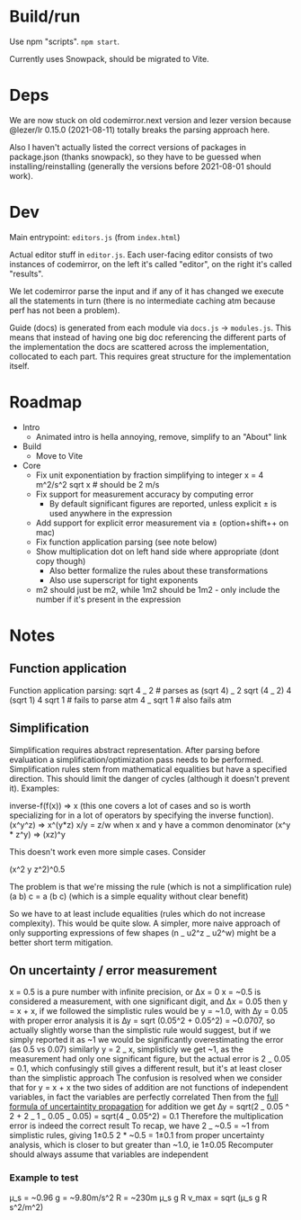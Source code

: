 # Build/run

Use npm "scripts". `npm start`.

Currently uses Snowpack, should be migrated to Vite.

# Deps

We are now stuck on old codemirror.next version and lezer version because @lezer/lr 0.15.0 (2021-08-11) totally breaks the parsing approach here.

Also I haven't actually listed the correct versions of packages in package.json (thanks snowpack), so they have to be guessed when installing/reinstalling (generally the versions before 2021-08-01 should work).

# Dev

Main entrypoint: `editors.js` (from `index.html`)

Actual editor stuff in `editor.js`. Each user-facing editor consists of two instances of codemirror, on the left it's called "editor", on the right it's called "results".

We let codemirror parse the input and if any of it has changed we execute all the statements in turn (there is no intermediate caching atm because perf has not been a problem).

Guide (docs) is generated from each module via `docs.js` -> `modules.js`. This means that instead of having one big doc referencing the different parts of the implementation the docs are scattered across the implementation, collocated to each part. This requires great structure for the implementation itself.

# Roadmap

- Intro
  - Animated intro is hella annoying, remove, simplify to an "About" link
- Build
  - Move to Vite
- Core
  - Fix unit exponentiation by fraction simplifying to integer
    x = 4 m^2/s^2
    sqrt x # should be 2 m/s
  - Fix support for measurement accuracy by computing error
    - By default significant figures are reported, unless explicit ± is used anywhere in the expression
  - Add support for explicit error measurement via ± (option+shift++ on mac)
  - Fix function application parsing (see note below)
  - Show multiplication dot on left hand side where appropriate (dont copy though)
    - Also better formalize the rules about these transformations
    - Also use superscript for tight exponents
  - m2 should just be m2, while 1m2 should be 1m2 - only include the number if it's present in the expression

# Notes

## Function application

Function application parsing:
sqrt 4 _ 2 # parses as (sqrt 4) _ 2
sqrt (4 _ 2)
4 (sqrt 1)
4 sqrt 1 # fails to parse atm
4 _ sqrt 1 # also fails atm

## Simplification

Simplification requires abstract representation. After parsing before evaluation a simplification/optimization pass needs to be performed. Simplification rules stem from mathematical equalities but have a specified direction. This should limit the danger of cycles (although it doesn't prevent it). Examples:

inverse-f(f(x)) => x (this one covers a lot of cases and so is worth specializing for in a lot of operators by specifying the inverse function).
(x^y^z) => x^(y*z)
x/y = z/w when x and y have a common denominator
(x^y * z^y) => (xz)^y

This doesn't work even more simple cases. Consider

(x^2 y z^2)^0.5

The problem is that we're missing the rule (which is not a simplification rule) (a b) c = a (b c) (which is a simple equality without clear benefit)

So we have to at least include equalities (rules which do not increase complexity). This would be quite slow. A simpler, more naive approach of only supporting expressions of few shapes (n _ u2^z _ u2^w) might be a better short term mitigation.

## On uncertainty / error measurement

x = 0.5 is a pure number with infinite precision, or ∆x = 0
x = ~0.5 is considered a measurement, with one significant digit, and ∆x = 0.05
then y = x + x, if we followed the simplistic rules would be y = ~1.0, with ∆y = 0.05
with proper error analysis it is ∆y = sqrt (0.05^2 + 0.05^2) = ~0.0707, so actually slightly worse than the simplistic rule would suggest, but if we simply reported it as ~1 we would be significantly overestimating the error (as 0.5 vs 0.07)
similarly y = 2 _ x, simplisticly we get ~1, as the measurement had only one significant figure, but the actual error is 2 _ 0.05 = 0.1, which confusingly still gives a different result, but it's at least closer than the simplistic approach
The confusion is resolved when we consider that for y = x + x the two sides of addition are not functions of independent variables, in fact the variables are perfectly correlated
Then from the [full formula of uncertaintity propagation](https://en.wikipedia.org/wiki/Propagation_of_uncertainty#Example_formulae) for addition we get
∆y = sqrt(2 _ 0.05 ^ 2 + 2 _ 1 _ 0.05 _ 0.05) = sqrt(4 _ 0.05^2) = 0.1
Therefore the multiplication error is indeed the correct result
To recap, we have
2 _ ~0.5 = ~1 from simplistic rules, giving 1±0.5
2 \* ~0.5 = 1±0.1 from proper uncertainty analysis, which is closer to but greater than ~1.0, ie 1±0.05
Recomputer should always assume that variables are independent

### Example to test

µ_s = ~0.96
g = ~9.80m/s^2
R = ~230m
µ_s g R
v_max = sqrt (µ_s g R s^2/m^2)
